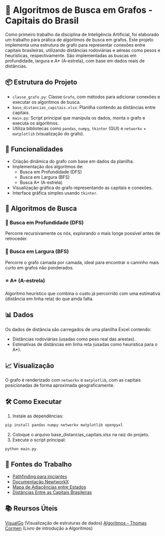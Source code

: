# 🧭 Algoritmos de Busca em Grafos - Capitais do Brasil

Como primeiro trabalho da disciplina de Inteligência Artificial, foi elaborado um trabalho para prática de algoritmos de busca em grafos. Este projeto implementa uma estrutura de grafo para representar conexões entre capitais brasileiras, utilizando distâncias rodoviárias e aéreas como pesos e heurísticas, respectivamente. São implementadas as buscas em profundidade, largura e A* (A-estrela), com base em dados reais de distâncias.

## 📦 Estrutura do Projeto

- `classe_grafo.py`: Classe `Grafo`, com métodos para adicionar conexões e executar os algoritmos de busca.
- `base_distancias_capitais.xlsx`: Planilha contendo as distâncias entre capitais.
- `main.py`: Script principal que manipula os dados, monta o grafo e executa os algoritmos.
- Utiliza bibliotecas como `pandas`, `numpy`, `tkinter` (GUI) e `networkx` + `matplotlib` (visualização do grafo).

## 🚀 Funcionalidades

- Criação dinâmica do grafo com base em dados da planilha.
- Implementação dos algoritmos de:
  - Busca em Profundidade (DFS)
  - Busca em Largura (BFS)
  - Busca A* (A-estrela)
- Visualização gráfica do grafo representando as capitais e conexões.
- Interface gráfica simples usando `tkinter`.

## 🧠 Algoritmos de Busca

### 🔎 Busca em Profundidade (DFS)
Percorre recursivamente os nós, explorando o mais longe possível antes de retroceder.

### 🔄 Busca em Largura (BFS)
Percorre o grafo camada por camada, ideal para encontrar o caminho mais curto em grafos não ponderados.

### ⭐ A* (A-estrela)
Algoritmo heurístico que combina o custo já percorrido com uma estimativa (distância em linha reta) do que ainda falta.

## 📊 Dados

Os dados de distância são carregados de uma planilha Excel contendo:
- Distâncias rodoviárias (usadas como peso real das arestas).
- Estimativas de distâncias em linha reta (usadas como heurística para o A*).

## 📈 Visualização

O grafo é renderizado com `networkx` e `matplotlib`, com as capitais posicionadas de forma aproximada geograficamente.

## 🛠️ Como Executar

1. Instale as dependências:
```bash
pip install pandas numpy networkx matplotlib openpyxl
```
2. Coloque o arquivo base_distancias_capitais.xlsx na raiz do projeto.
3. Execute o script principal:
```bash
python main.py
```

## 🔎 Fontes do Trabalho
- [Pathfinding para iniciantes](https://www.inf.ufsc.br/~alexandre.goncalves.silva/courses/14s2/ine5633/trabalhos/t1/A%20%20%20Pathfinding%20para%20Iniciantes.pdf)
- [Documentação NewtworkX](https://networkx.org/documentation/stable/tutorial.html)
- [Mapa de Adjacências entre Estados](https://www.researchgate.net/figure/Figura-13-Adjacncia-entre-estados-do-Brasil-veja-exemplo-15_fig1_327057443)
- [Distâncias Entre as Capitais Brasileiras](https://www.goodway.com.br/distancias.htm)

## 📚 Reursos Úteis
[VisualGo](https://visualgo.net/) (Visualização de estruturas de dados)
[Algoritmos - Thomas Cormen](https://computerscience360.wordpress.com/wp-content/uploads/2018/02/algoritmos-teoria-e-prc3a1tica-3ed-thomas-cormen.pdf) (Livro de introdução a Algoritmos)